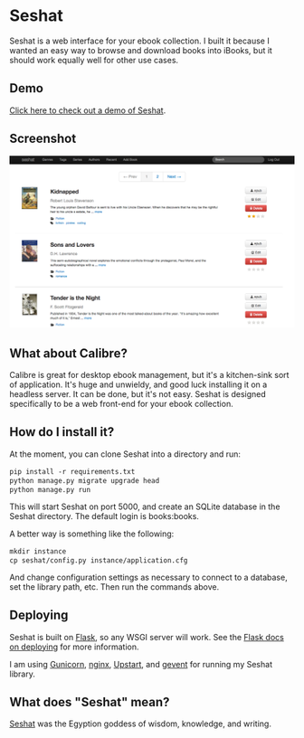 # Seshat

Seshat is a web interface for your ebook collection. I built it because I wanted an easy way to browse and download books into iBooks, but it should work equally well for other use cases.

## Demo
[Click here to check out a demo of Seshat](http://seshatdemo.dhwebco.com).

## Screenshot

![Seshat screenshot](/demo/screenshot.png "Oooh, pretty...")

## What about Calibre?

Calibre is great for desktop ebook management, but it's a kitchen-sink sort of application. It's huge and unwieldy, and good luck installing it on a headless server. It can be done, but it's not easy. Seshat is designed specifically to be a web front-end for your ebook collection.

## How do I install it?
At the moment, you can clone Seshat into a directory and run:

    pip install -r requirements.txt
    python manage.py migrate upgrade head
    python manage.py run

This will start Seshat on port 5000, and create an SQLite database in the Seshat directory. The default login is books:books.

A better way is something like the following:

    mkdir instance
    cp seshat/config.py instance/application.cfg
    
And change configuration settings as necessary to connect to a database, set the library path, etc. Then run the commands above.

## Deploying

Seshat is built on [Flask](http://flask.pocoo.org/), so any WSGI server will work. See the [Flask docs on deploying](http://flask.pocoo.org/docs/deploying/) for more information.

I am using [Gunicorn](http://gunicorn.org/), [nginx](http://nginx.org/en/), [Upstart](http://upstart.ubuntu.com/), and [gevent](http://www.gevent.org/) for running my Seshat library.

## What does "Seshat" mean?

[Seshat](http://en.wikipedia.org/wiki/Seshat) was the Egyption goddess of wisdom, knowledge, and writing.